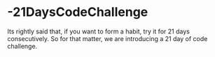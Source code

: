 # -21DaysCodeChallenge
Its rightly said that, if you want to form a habit, try it for 21 days consecutively.  So for that matter, we are introducing a 21 day of code challenge.  
